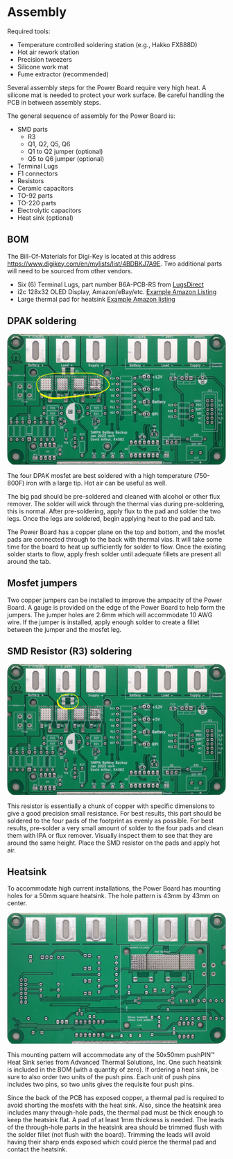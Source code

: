 # Assembly

Required tools:
* Temperature controlled soldering station (e.g., Hakko FX888D)
* Hot air rework station
* Precision tweezers
* Silicone work mat
* Fume extractor (recommended)

Several assembly steps for the Power Board require very high heat. A silicone mat is needed to protect your work surface. 
Be careful handling the PCB in between assembly steps.

The general sequence of assembly for the Power Board is:

* SMD parts
  * R3
  * Q1, Q2, Q5, Q6
  * Q1 to Q2 jumper (optional)
  * Q5 to Q6 jumper (optional)
* Terminal Lugs
* F1 connectors
* Resistors
* Ceramic capacitors
* TO-92 parts
* TO-220 parts
* Electrolytic capacitors
* Heat sink (optional)

## BOM

The Bill-Of-Materials for Digi-Key is located at this address https://www.digikey.com/en/mylists/list/4BDBKJ7A9E. Two additional
parts will need to be sourced from other vendors.

* Six (6) Terminal Lugs, part number B6A-PCB-RS from [LugsDirect](https://lugsdirect.com/IHI_HIGH_CURRENT_PCB-TERMINALS-_SELECTION_CHART2.htm)
* i2c 128x32 OLED Display, Amazon/eBay/etc. [Example Amazon Listing](https://www.amazon.com/Pieces-Display-Module-SSD1306-3-3V-5V/dp/B08L7QW7SR) 
* Large thermal pad for heatsink [Example Amazon listing](https://www.amazon.com/gp/product/B09DC772PR)

## DPAK soldering

![DPAK Mosfets](https://github.com/tarpn/tarpn-battery-backup-deluxe/blob/main/images/PowerBoardLowRes%20DPAK.jpg)

The four DPAK mosfet are best soldered with a high temperature (750-800F) iron with a large tip. Hot air can be useful as well.

The big pad should be pre-soldered and cleaned with alcohol or other flux remover. The solder will wick through
the thermal vias during pre-soldering, this is normal. After pre-soldering, apply flux to the pad and solder the
two legs. Once the legs are soldered, begin applying heat to the pad and tab. 

The Power Board has a copper plane on the top and bottom, and the mosfet pads are connected through to the back
with thermal vias. It will take some time for the board to heat up sufficiently for solder to flow. Once the 
existing solder starts to flow, apply fresh solder until adequate fillets are present all around the tab.

## Mosfet jumpers

Two copper jumpers can be installed to improve the ampacity of the Power Board. A gauge is provided on the edge of the
Power Board to help form the jumpers. The jumper holes are 2.6mm which will accommodate 10 AWG wire. If the jumper is
installed, apply enough solder to create a fillet between the jumper and the mosfet leg.

## SMD Resistor (R3) soldering

![R3](https://github.com/tarpn/tarpn-battery-backup-deluxe/blob/main/images/PowerBoardLowRes%20R3.jpg)

This resistor is essentially a chunk of copper with specific dimensions to give a good precision small resistance.
For best results, this part should be soldered to the four pads of the footprint as evenly as possible. For best
results, pre-solder a very small amount of solder to the four pads and clean them with IPA or flux remover. Visually
inspect them to see that they are around the same height. Place the SMD resistor on the pads and apply hot air.

## Heatsink

To accommodate high current installations, the Power Board has mounting holes for a 50mm square heatsink. 
The hole pattern is 43mm by 43mm on center.

![Power Board Back](https://github.com/tarpn/tarpn-battery-backup-deluxe/blob/main/images/PowerBoardBackLowRes.jpg)

This mounting pattern will accommodate any of the 50x50mm pushPIN™ Heat Sink series from Advanced Thermal Solutions, Inc.
One such heatsink is included in the BOM (with a quantity of zero). If ordering a heat sink, be sure to also order two
units of the push pins. Each unit of push pins includes two pins, so two units gives the requisite four push pins.

Since the back of the PCB has exposed copper, a thermal pad is required to avoid shorting the mosfets with the 
heat sink. Also, since the heatsink area includes many through-hole pads, the thermal pad must be thick enough
to keep the heatsink flat. A pad of at least 1mm thickness is needed. The leads of the through-hole parts in the
heatsink area should be trimmed flush with the solder fillet (not flush with the board). Trimming the leads will
avoid having their sharp ends exposed which could pierce the thermal pad and contact the heatsink.









